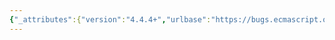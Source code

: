 ```yaml
---
{"_attributes":{"version":"4.4.4+","urlbase":"https://bugs.ecmascript.org/","maintainer":"dherman@mozilla.com"},"bug":{"bug_id":582,"creation_ts":"2012-07-22 19:36:00 -0700","short_desc":"12.6.4: missing \"is\"","delta_ts":"2012-09-28 12:23:59 -0700","product":"Draft for 6th Edition","component":"editorial issue","version":"Rev 9: July 8, 2012 Draft","rep_platform":"All","op_sys":"All","bug_status":"RESOLVED","resolution":"FIXED","priority":"Normal","bug_severity":"normal","everconfirmed":true,"reporter":{"uid":"jmdyck","name":"Michael Dyck"},"assigned_to":{"uid":"allen","name":"Allen Wirfs-Brock"},"long_desc":[{"commentid":1376,"comment_count":0,"who":{"uid":"jmdyck","name":"Michael Dyck"},"bug_when":"2012-07-22 19:36:12 -0700","thetext":"In 12.6.4 \"The for-in and for-of Statements\",\nunder Runtime Semantics: Labelled Evaluation\nin the definition of the abstract operation For In/Of Body Evaluation\nstep 3.e.vi.2 says:\n    \"If status.[[type]] is normal and status.[[value]] not empty, then\"\n\nInsert \"is\" before \"not empty\"."},{"commentid":1453,"comment_count":1,"who":{"uid":"allen","name":"Allen Wirfs-Brock"},"bug_when":"2012-08-13 16:28:15 -0700","thetext":"corrected in editor's draft"},{"commentid":1646,"comment_count":2,"who":{"uid":"allen","name":"Allen Wirfs-Brock"},"bug_when":"2012-09-28 12:23:59 -0700","thetext":"fixed in rev10, Sept. 27 2012 draft"}]}}
---
```

